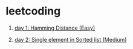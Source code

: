# leetcoding

1. [day 1: Hamming Distance (Easy)](https://leetcode.com/problems/hamming-distance/)

2. [day 2: Single element in Sorted list (Medium)](https://leetcode.com/problems/single-element-in-a-sorted-array/)
